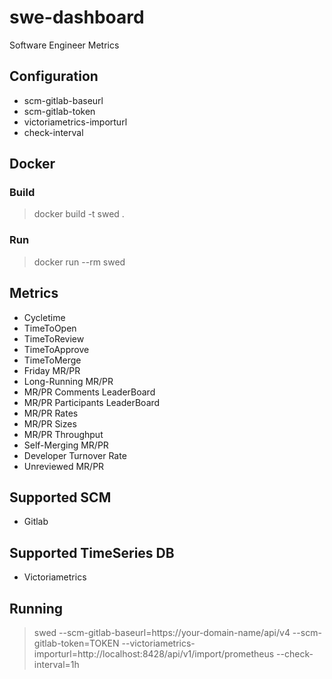 # swe-dashboard
Software Engineer Metrics

## Configuration

* scm-gitlab-baseurl
* scm-gitlab-token
* victoriametrics-importurl
* check-interval

## Docker

### Build

> docker build -t swed .

### Run

> docker run --rm swed

## Metrics

* Cycletime
* TimeToOpen
* TimeToReview
* TimeToApprove
* TimeToMerge
* Friday MR/PR
* Long-Running MR/PR
* MR/PR Comments LeaderBoard
* MR/PR Participants LeaderBoard
* MR/PR Rates
* MR/PR Sizes
* MR/PR Throughput
* Self-Merging MR/PR
* Developer Turnover Rate
* Unreviewed MR/PR

## Supported SCM

* Gitlab

## Supported TimeSeries DB

* Victoriametrics


## Running

> swed --scm-gitlab-baseurl=https://your-domain-name/api/v4 --scm-gitlab-token=TOKEN --victoriametrics-importurl=http://localhost:8428/api/v1/import/prometheus --check-interval=1h